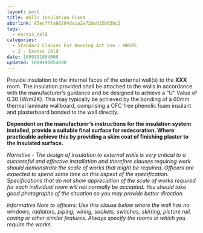 ```yaml
---
layout: post
title: Walls Insulation Fixed
abbrlink: 93ecfffa88204daca2e72de615603bc2
tags:
  - excess_cold
categories:
  - Standard Clauses For Housing Act Use - HHSRS
  - 2 - Excess Cold
date: 1699191054000
updated: 1699191054000
---
```


Provide insulation to the internal faces of the external wall(s) to the **XXX** room. The insulation provided shall be attached to the walls in accordance with the manufacturer’s guidance and be designed to achieve a “U” Value of 0.30 (W/m2K). This may typically be achieved by the bonding of a 60mm thermal laminate wallboard, comprising a CFC free phenolic foam insulant and plasterboard bonded to the wall directly.

**Dependent on the manufacturer’s instructions for the insulation system installed, provide a suitable final surface for redecoration. Where practicable achieve this by providing a skim coat of finishing plaster to the insulated surface.**

*Narrative - The design of insulation to external walls is very critical to a successful and effective installation and therefore clauses requiring work should demonstrate the scale of works that might be required. Officers are expected to spend some time on this aspect of the specification. Specifications that do not show appreciation of the scale of works required for each individual room will not normally be accepted. You should take good photographs of the situation so you may provide better direction.*

*Informative Note to officers: Use this clause below where the wall has no windows, radiators, piping, wiring, sockets, switches, skirting, picture rail, coving or other similar features. Always specify the rooms in which you require the works.*
